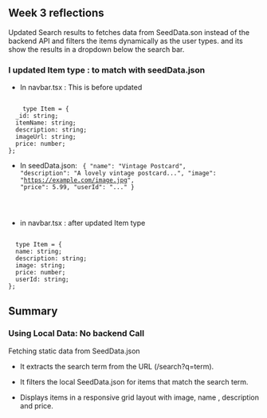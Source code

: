 ## Week 3 reflections

Updated Search results to fetches data from SeedData.son instead of the backend API and filters the items dynamically as the user types.
and its show the results in a dropdown below the search bar.

### I updated Item type : to match with seedData.json

-  In navbar.tsx : This is before updated
 <code>
    type Item = {
  _id: string;
  itemName: string;
  description: string;
  imageUrl: string;
  price: number;
};
</code>

- In seedData.json: 
  <code>
    {
  "name": "Vintage Postcard",
  "description": "A lovely vintage postcard...",
  "image": "https://example.com/image.jpg",
  "price": 5.99,
  "userId": "..."
}
</code>

- in navbar.tsx : after updated Item type
<code>
  type Item = {
  name: string;
  description: string;
  image: string;
  price: number;
  userId: string;
};
</code>

## Summary

### Using Local Data: No backend Call
  Fetching static data from SeedData.json

- It extracts the search term from the URL (/search?q=term).

- It filters the local SeedData.json for items that match the search term.

- Displays items in a responsive grid layout with image, name , description and price.
